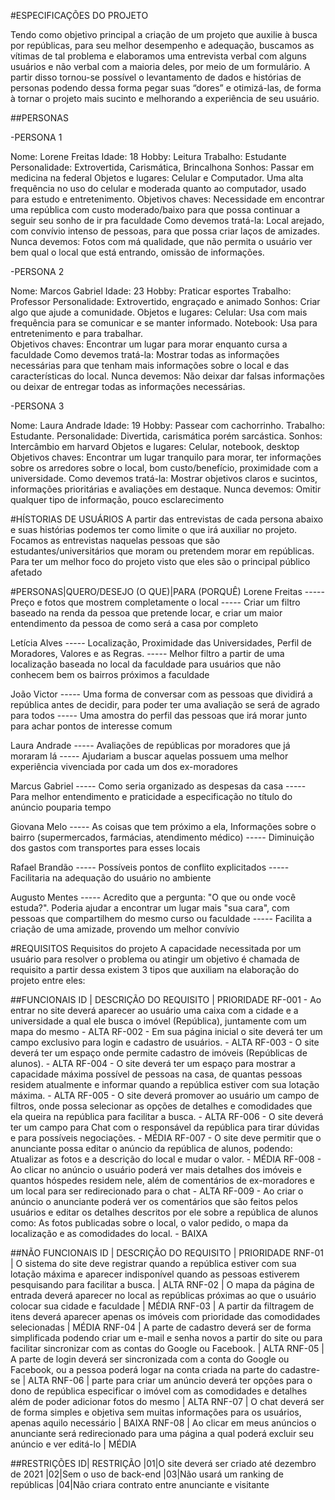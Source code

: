 #ESPECIFICAÇÕES DO PROJETO

Tendo como objetivo principal a criação de um projeto que auxilie à busca por repúblicas, para seu melhor desempenho e adequação, buscamos as vítimas de tal problema e elaboramos uma entrevista verbal com alguns usuários e não verbal com a maioria deles, por meio de um formulário. A partir disso tornou-se possível o levantamento de dados e histórias de personas podendo dessa forma pegar suas “dores” e otimizá-las, de forma à tornar o projeto mais sucinto e melhorando a experiência de seu usuário.

##PERSONAS

-PERSONA 1

Nome: Lorene Freitas
Idade: 18
Hobby: Leitura
Trabalho: Estudante
Personalidade: Extrovertida, Carismática, Brincalhona
Sonhos: Passar em medicina na federal
Objetos e lugares: Celular e Computador. Uma alta frequência no uso do celular e moderada quanto ao computador, usado para estudo e entretenimento.
Objetivos chaves: Necessidade em encontrar uma república com custo moderado/baixo para que possa continuar a seguir seu sonho de ir pra faculdade
Como devemos tratá-la: Local arejado, com convívio intenso de pessoas, para que possa criar laços de amizades.
Nunca devemos: Fotos com má qualidade, que não permita o usuário ver bem qual o local que está entrando, omissão de informações.


-PERSONA 2


Nome: Marcos Gabriel
Idade: 23
Hobby: Praticar esportes
Trabalho: Professor
Personalidade: Extrovertido, engraçado e animado
Sonhos: Criar algo que ajude a comunidade.
Objetos e lugares: Celular: Usa com mais frequência para se comunicar  e se manter informado. Notebook: Usa para entretenimento e para trabalhar.            
Objetivos chaves: Encontrar um lugar para morar enquanto cursa a faculdade
Como devemos tratá-la: Mostrar todas as informações necessárias para que tenham mais informações sobre o local e das características do local.
Nunca devemos: Não deixar dar falsas informações ou deixar de entregar todas as informações necessárias. 


-PERSONA 3


Nome:  Laura Andrade
Idade: 19
Hobby: Passear com cachorrinho.
Trabalho: Estudante.
Personalidade: Divertida, carismática porém sarcástica.
Sonhos: Intercâmbio em harvard
Objetos e lugares: Celular, notebook, desktop
Objetivos chaves: Encontrar um lugar tranquilo para morar, ter informações sobre os arredores sobre o local, bom custo/benefício, proximidade com a universidade.
Como devemos tratá-la: Mostrar objetivos claros e sucintos, informações prioritárias e avaliações em destaque. 
Nunca devemos: Omitir qualquer tipo de informação, pouco esclarecimento

#HÍSTORIAS DE USUÁRIOS
A partir das entrevistas de cada persona abaixo e suas histórias podemos ter como limite o que irá auxiliar no projeto. Focamos as entrevistas naquelas pessoas que são estudantes/universitários que moram ou pretendem morar em repúblicas. Para ter um melhor foco do projeto visto que eles são o principal público afetado 

#PERSONAS|QUERO/DESEJO (O QUE)|PARA (PORQUÊ) 
Lorene Freitas ----- Preço e fotos que mostrem completamente o local ----- Criar um filtro baseado na renda da pessoa que pretende locar, e criar um maior entendimento da pessoa de como será a casa por completo 

Letícia Alves ----- Localização, Proximidade das Universidades, Perfil de Moradores, Valores e as Regras. ----- Melhor filtro a partir de uma localização baseada no local da faculdade para usuários que não conhecem bem os bairros próximos a faculdade 

João Victor  ----- Uma forma de conversar com as pessoas que dividirá a república antes de decidir, para poder ter uma avaliação se será de agrado para todos ----- Uma amostra do perfil das pessoas que irá morar junto para achar pontos de interesse comum 

Laura Andrade ----- Avaliações de repúblicas por moradores que já moraram lá ----- Ajudariam a buscar aquelas possuem uma melhor experiência vivenciada por cada um dos ex-moradores 

Marcus Gabriel ----- Como seria organizado as despesas da casa ----- Para melhor entendimento e praticidade a especificação no título do anúncio pouparia tempo 

Giovana Melo ----- As coisas que tem próximo a ela, Informações sobre o bairro (supermercados, farmácias, atendimento médico) ----- Diminuição dos gastos com transportes para esses locais 

Rafael Brandão ----- Possíveis pontos de conflito explicitados ----- Facilitaria na adequação do usuário no ambiente 

Augusto Mentes ----- Acredito que a pergunta: "O que ou onde você estuda?". Poderia ajudar a encontrar um lugar mais "sua cara", com pessoas que compartilhem do mesmo curso ou faculdade ----- Facilita a criação de uma amizade, provendo um melhor convívio 

#REQUISITOS
Requisitos do projeto 
A capacidade necessitada por um usuário para resolver o problema ou atingir um objetivo é chamada de requisito a partir dessa existem 3 tipos que auxiliam na elaboração do projeto entre eles:

##FUNCIONAIS
ID | DESCRIÇÃO DO REQUISITO | PRIORIDADE 
RF-001 - Ao entrar no site deverá aparecer ao usuário uma caixa com a cidade e a universidade a qual ele busca o imóvel (República), juntamente com um mapa do mesmo - ALTA
RF-002 - Em sua página inicial o site deverá ter um campo exclusivo para login e cadastro de usuários. - ALTA
RF-003 - O site deverá ter um espaço onde permite cadastro de imóveis (Repúblicas de alunos). - ALTA
RF-004 - O site deverá ter um espaço para mostrar a capacidade máxima possível de pessoas na casa, de quantas pessoas residem atualmente e informar quando a república estiver com sua lotação máxima. - ALTA
RF-005 - O site deverá promover ao usuário um campo de filtros, onde possa selecionar as opções de detalhes e comodidades que ela queira na república para facilitar a busca. - ALTA
RF-006 - O site deverá ter um campo para Chat com o responsável da república para tirar dúvidas e para possíveis negociações. - MÉDIA
RF-007 - O site deve permitir que o anunciante possa editar o anúncio da república de alunos, podendo: Atualizar as fotos e a descrição do local e mudar o valor. - MÉDIA
RF-008 - Ao clicar no anúncio o usuário poderá ver mais detalhes dos imóveis e quantos hóspedes residem nele, além de comentários de ex-moradores e um local para ser redirecionado para o chat - ALTA
RF-009 - Ao criar o anúncio o anunciante poderá ver os comentários que são feitos pelos usuários e editar os detalhes descritos por ele sobre a república de alunos como: As fotos publicadas sobre o local, o valor pedido, o mapa da localização e as comodidades do local. - BAIXA

##NÃO FUNCIONAIS
ID | DESCRIÇÃO DO REQUISITO | PRIORIDADE 
RNF-01 | O sistema do site deve registrar quando a república estiver com sua lotação máxima e aparecer indisponível quando as pessoas estiverem pesquisando para facilitar a busca. | ALTA
RNF-02 | O mapa da página de entrada deverá aparecer no local as repúblicas próximas ao que o usuário colocar sua cidade e faculdade | MÉDIA
RNF-03 | A partir da filtragem de itens deverá aparecer apenas os imóveis com prioridade das comodidades selecionadas | MÉDIA
RNF-04 | A parte de cadastro deverá ser de forma simplificada podendo criar um e-mail e senha novos a partir do site ou para facilitar sincronizar com as contas do Google ou Facebook. | ALTA
RNF-05 | A parte de login deverá ser sincronizada com a conta do Google ou Facebook, ou a pessoa poderá logar na conta criada na parte do cadastre-se | ALTA
RNF-06 | parte para criar um anúncio deverá ter opções para o dono de república especificar o imóvel com as comodidades e detalhes além de poder adicionar fotos do mesmo | ALTA
RNF-07 | O chat deverá ser de forma simples e objetiva sem muitas informações para os usuários, apenas aquilo necessário | BAIXA
RNF-08 | Ao clicar em meus anúncios o anunciante será redirecionado para uma página a qual poderá excluir seu anúncio e ver editá-lo | MÉDIA

##RESTRIÇÕES
ID| RESTRIÇÃO
|01|O site deverá ser criado até dezembro de 2021 
|02|Sem o uso de back-end
|03|Não usará um ranking de repúblicas
|04|Não criara contrato entre anunciante e visitante
